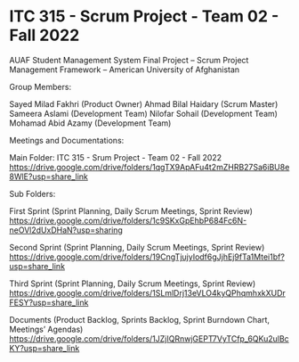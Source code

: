 # ITC 315 - Scrum Project - Team 02 - Fall 2022

AUAF Student Management System 
Final Project – Scrum Project Management Framework – American University of Afghanistan

Group Members:

Sayed Milad Fakhri (Product Owner)
Ahmad Bilal Haidary (Scrum Master)
Sameera Aslami (Development Team)
Nilofar Sohail (Development Team)
Mohamad Abid Azamy (Development Team)

Meetings and Documentations:

Main Folder:
ITC 315 - Srum Project - Team 02 - Fall 2022 https://drive.google.com/drive/folders/1qgTX9ApAFu4t2mZHRB27Sa6iBU8e8WlE?usp=share_link

Sub Folders:

First Sprint (Sprint Planning, Daily Scrum Meetings, Sprint Review) https://drive.google.com/drive/folders/1c9SKxGpEhbP684Fc6N-neOVl2dUxDHaN?usp=sharing

Second Sprint (Sprint Planning, Daily Scrum Meetings, Sprint Review) https://drive.google.com/drive/folders/19CngTjujyIodf6gJjhEj9fTa1Mtei1bf?usp=share_link

Third Sprint (Sprint Planning, Daily Scrum Meetings, Sprint Review) https://drive.google.com/drive/folders/1SLmlDrj13eVLO4kyQPhqmhxkXUDrFESY?usp=share_link

Documents (Product Backlog, Sprints Backlog, Sprint Burndown Chart, Meetings’ Agendas) https://drive.google.com/drive/folders/1JZjIQRnwjGEPT7VyTCfp_6QKu2ulBcKY?usp=share_link
